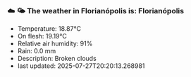 ### ☁️ 🌤️  The weather in Florianópolis is: Florianópolis

- Temperature: 18.87°C
- On flesh: 19.19°C
- Relative air humidity: 91%
- Rain: 0.0 mm
- Description: Broken clouds
- last updated: 2025-07-27T20:20:13.268981
